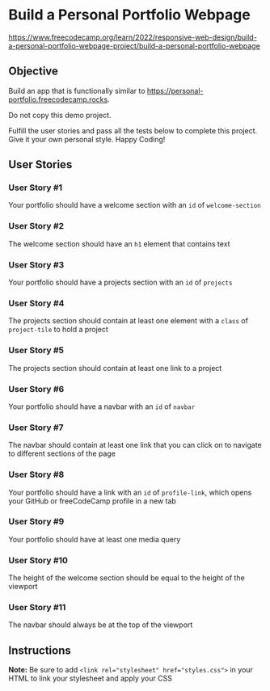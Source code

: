 # Build a Personal Portfolio Webpage

https://www.freecodecamp.org/learn/2022/responsive-web-design/build-a-personal-portfolio-webpage-project/build-a-personal-portfolio-webpage

## Objective

Build an app that is functionally similar to https://personal-portfolio.freecodecamp.rocks.

Do not copy this demo project.

Fulfill the user stories and pass all the tests below to complete this project. Give it your own personal style. Happy Coding!

## User Stories

### User Story #1

Your portfolio should have a welcome section with an `id` of `welcome-section`

### User Story #2

The welcome section should have an `h1` element that contains text

### User Story #3

Your portfolio should have a projects section with an `id` of `projects`

### User Story #4

The projects section should contain at least one element with a `class` of `project-tile` to hold a project

###  User Story #5

The projects section should contain at least one link to a project

###  User Story #6

Your portfolio should have a navbar with an `id` of `navbar`

###  User Story #7

The navbar should contain at least one link that you can click on to navigate to different sections of the page

###  User Story #8

Your portfolio should have a link with an `id` of `profile-link`, which opens your GitHub or freeCodeCamp profile in a new tab

###  User Story #9

Your portfolio should have at least one media query

###  User Story #10

The height of the welcome section should be equal to the height of the viewport

###  User Story #11

The navbar should always be at the top of the viewport

## Instructions

**Note:** Be sure to add `<link rel="stylesheet" href="styles.css">` in your HTML to link your stylesheet and apply your CSS
